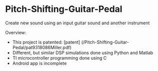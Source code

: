 # Pitch-Shifting-Guitar-Pedal
Create new sound using an input guitar sound and another instrument

Overview:
* This project is patented: [patent] (/Pitch-Shifting-Guitar-Pedal/pat9318086Miller.pdf)
* Different, but similar DSP simulations done using Python and Matlab
* TI microcontroller programming done using C
* Android app is incomplete
